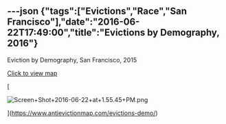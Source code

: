 ---json
{"tags":["Evictions","Race","San Francisco"],"date":"2016-06-22T17:49:00","title":"Evictions by Demography, 2016"}
---

Eviction by Demography, San Francisco, 2015

[Click to view map](https://www.antievictionmap.com/evictions-demo/)

[

![Screen+Shot+2016-06-22+at+1.55.45+PM.png](/assets/uploads/Screen%2BShot%2B2016-06-22%2Bat%2B1.55.45%2BPM.png)

](https://www.antievictionmap.com/evictions-demo/)